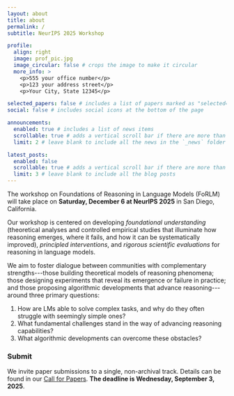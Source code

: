```yaml
---
layout: about
title: about
permalink: /
subtitle: NeurIPS 2025 Workshop

profile:
  align: right
  image: prof_pic.jpg
  image_circular: false # crops the image to make it circular
  more_info: >
    <p>555 your office number</p>
    <p>123 your address street</p>
    <p>Your City, State 12345</p>

selected_papers: false # includes a list of papers marked as "selected={true}"
social: false # includes social icons at the bottom of the page

announcements:
  enabled: true # includes a list of news items
  scrollable: true # adds a vertical scroll bar if there are more than 3 news items
  limit: 2 # leave blank to include all the news in the `_news` folder

latest_posts:
  enabled: false
  scrollable: true # adds a vertical scroll bar if there are more than 3 new posts items
  limit: 3 # leave blank to include all the blog posts
---
```


The workshop on Foundations of Reasoning in Language Models (FoRLM) will take place on **Saturday, December 6 at NeurIPS 2025** in San Diego, California.

Our workshop is centered on developing *foundational understanding* (theoretical analyses and controlled empirical studies that illuminate how reasoning emerges, where it fails, and how it can be systematically improved), *principled interventions*, and *rigorous scientific evaluations* for reasoning in language models.

We aim to foster dialogue between communities with complementary strengths---those building theoretical models of reasoning phenomena;
those designing experiments that reveal its emergence or failure in practice;
and those proposing algorithmic developments that advance reasoning---around three primary questions:

1.  How are LMs able to solve complex tasks, and why do they often struggle with seemingly simple ones?
2.  What fundamental challenges stand in the way of advancing reasoning capabilities?
3.  What algorithmic developments can overcome these obstacles?

### Submit
We invite paper submissions to a single, non-archival track.
Details can be found in our <a href="https://reasoning-workshop.github.io/cfp/">Call for Papers</a>. **The deadline is Wednesday, September 3, 2025**. 